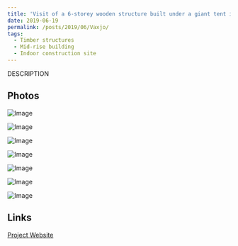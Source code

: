 ```yaml
---
title: 'Visit of a 6-storey wooden structure built under a giant tent in Sweden 🇸🇪'
date: 2019-06-19
permalink: /posts/2019/06/Vaxjo/
tags:
  - Timber structures
  - Mid-rise building
  - Indoor construction site
---
```


DESCRIPTION

Photos
------

![Image](/images/Vaxjo01.JPG)

![Image](/images/Vaxjo02.JPG)

![Image](/images/Vaxjo03.JPG)

![Image](/images/Vaxjo04.JPG)

![Image](/images/Vaxjo05.JPG)

![Image](/images/Vaxjo06.JPG)

![Image](/images/Vaxjo07.JPG)

Links
------
[Project Website](https://archello.com/project/new-station-and-city-hall-in-vaxjo)
